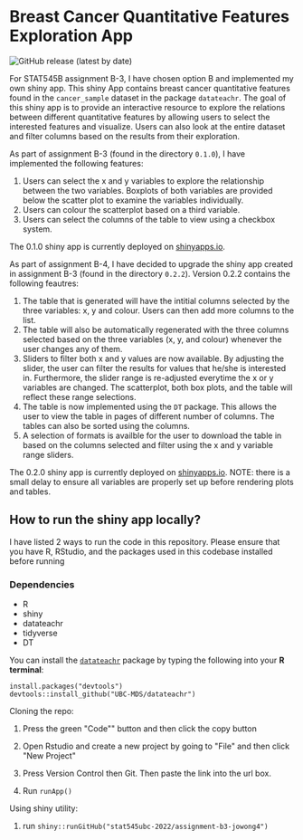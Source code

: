 # Breast Cancer Quantitative Features Exploration App

<!-- badges: start -->

![GitHub release (latest by
date)](https://img.shields.io/github/v/release/stat545ubc-2022/assignment-b3-jowong4)
<!-- badges: end -->

For STAT545B assignment B-3, I have chosen option B and implemented my own shiny app. This shiny App contains breast cancer quantitative features found in the `cancer_sample` dataset in the package `datateachr`. The goal of this shiny app is to provide an interactive resource to explore the relations between different quantitative features by allowing users to select the interested features and visualize. Users can also look at the entire dataset and filter columns based on the results from their exploration.



As part of assignment B-3 (found in the directory `0.1.0`), I have implemented the following features:

1. Users can select the x and y variables to explore the relationship between the two variables. Boxplots of both variables are provided below the scatter plot to examine the variables individually.
2. Users can colour the scatterplot based on a third variable.
3. Users can select the columns of the table to view using a checkbox system.

The 0.1.0 shiny app is currently deployed on [shinyapps.io](https://jowong.shinyapps.io/breastCancerQuantFeatVer1).

As part of assignment B-4, I have decided to upgrade the shiny app created in assignment B-3 (found in the directory `0.2.2`). Version 0.2.2 contains the following feautres:

1. The table that is generated will have the intitial columns selected by the three variables: x, y and colour. Users can then add more columns to the list.
2. The table will also be automatically regenerated with the three columns selected based on the three variables (x, y, and colour) whenever the user changes any of them.
3. Sliders to filter both x and y values are now available. By adjusting the slider, the user can filter the results for values that he/she is interested in. Furthermore, the slider range is re-adjusted everytime the x or y variables are changed. The scatterplot, both box plots, and the table will reflect these range selections.
4. The table is now implemented using the `DT` package. This allows the user to view the table in pages of different number of columns. The tables can also be sorted using the columns.
5. A selection of formats is availble for the user to download the table in based on the columns selected and filter using the x and y variable range sliders.

The 0.2.0 shiny app is currently deployed on [shinyapps.io](https://jowong.shinyapps.io/breastCancerQuantFeatVer2). NOTE: there is a small delay to ensure all variables are properly set up before rendering plots and tables.

## How to run the shiny app locally?

I have listed 2 ways to run the code in this repository. Please ensure that you have R, RStudio, and the packages used in this codebase installed before running

### Dependencies
 * R
 * shiny
 * datateachr
 * tidyverse
 * DT

You can install the [`datateachr`](https://github.com/UBC-MDS/datateachr) package by typing the following into your **R terminal**:

    install.packages("devtools")
    devtools::install_github("UBC-MDS/datateachr")


Cloning the repo:

1.  Press the green "Code"" button and then click the copy button

2.  Open Rstudio and create a new project by going to "File" and then click "New Project"

3.  Press Version Control then Git. Then paste the link into the url box.

4.  Run `runApp()`

Using shiny utility:

1. run `shiny::runGitHub("stat545ubc-2022/assignment-b3-jowong4")`
